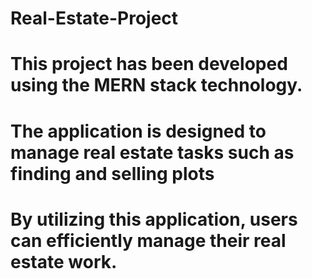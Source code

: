 # Real-Estate-Project
# This project has been developed using the MERN stack technology.
# The application is designed to manage real estate tasks such as finding and selling plots
# By utilizing this application, users can efficiently manage their real estate work.
